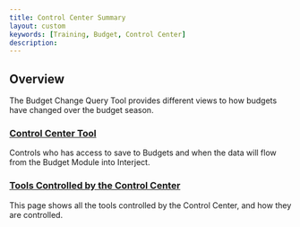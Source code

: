 ```yaml
---
title: Control Center Summary
layout: custom
keywords: [Training, Budget, Control Center]
description: 
---
```


## Overview

The Budget Change Query Tool provides different views to how budgets have changed over the budget season.

### [ Control Center Tool ](/bApps/InterjectTraining/Budget/ControlCenter.html)

Controls who has access to save to Budgets and when the data will flow from the Budget Module into Interject.

### [ Tools Controlled by the Control Center ](/bApps/InterjectTraining/Budget/ControlCenterSecurity.html)

This page shows all the tools controlled by the Control Center, and how they are controlled.